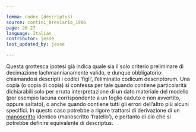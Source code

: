 ```yaml
---

lemma: codex (descriptus)
source: contini_breviario_1986
page: 26-27
language: Italian
contributor: jesse
last_updated_by: jesse

---
```


Questa grottesca ipotesi già indica quale sia il solo criterio preliminare di decimazione lachmannianamente valido, e dunque obbligatorio: chiamandosi descripti i codici ‘figli’, l’eliminatio codicum descriptorum. Una copia (o copia di copia) si confessa per tale quando contiene particolarità dichiarabili solo per errata interpretazione di un dato materiale del modello (per esempio lacuna corrispondente a un foglio caduto e non avvertito, oppure saltato), o anche quando contiene tutti gli errori dell’altro più alcuni specifici. In questo caso potrebbe a rigore trattarsi di derivazione di un [manoscritto](manuscript.html) identico (manoscritto ‘fratello’), e pertanto di ciò che si potrebbe definire equivalente di descriptus.
